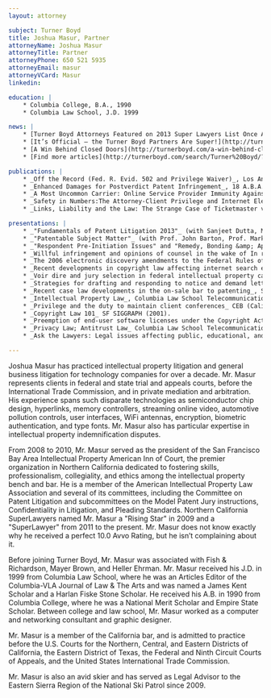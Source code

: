 ```yaml
---
layout: attorney

subject: Turner Boyd
title: Joshua Masur, Partner
attorneyName: Joshua Masur
attorneyTitle: Partner
attorneyPhone: 650 521 5935
attorneyEmail: masur
attorneyVCard: Masur
linkedin: 

education: |
	* Columbia College, B.A., 1990
	* Columbia Law School, J.D. 1999

news: |
	* [Turner Boyd Attorneys Featured on 2013 Super Lawyers List Once Again!](http://turnerboyd.com/turner-boyd-attorneys-featured-on-2013-super-lawyers-list-once-again/)
	* [It’s Official — the Turner Boyd Partners Are Super!](http://turnerboyd.com/it%e2%80%99s-official-%e2%80%94-the-turner-boyd-partners-are-super-lawyers/)
	* [A Win Behind Closed Doors](http://turnerboyd.com/a-win-behind-closed-doors/)
	* [Find more articles](http://turnerboyd.com/search/Turner%20Boyd/?s=masur&cat=9) about Joshua Masur

publications: |
	* _Off the Record (Fed. R. Evid. 502 and Privilege Waiver)_, Los Angeles Daily J. (December 4, 2008), (with Matthew L. Levine and William B. Mateja)
	* _Enhanced Damages for Postverdict Patent Infringement_, 18 A.B.A. Intel. Prop. Lit. 4 (2007), (with Ian N. Feinberg)
	* _A Most Uncommon Carrier: Online Service Provider Immunity Against Defamation Claims in Blumenthal v. Drudge_, 40 Jurimetrics J. 217 (2000).
	* _Safety in Numbers:The Attorney-Client Privilege and Internet Electronic Mail_, 14 Berkeley Tech. L.J. 1117 (1999).
	* _Links, Liability and the Law: The Strange Case of Ticketmaster v. Microsoft_, 23 Colum.- VLA J.L. &amp; Arts 405 (1999).

presentations: |
	* _"Fundamentals of Patent Litigation 2013"_ (with Sanjeet Dutta, Madison C. Jellins and Joseph P. Lavelle) Practising Law Institute (2013).
	* _"Patentable Subject Matter"_ (with Prof. John Barton, Prof. Mark Lemley, Prof. Oskar Liivak, and Michelle Rhyu), Stanford Law School Conference on Intellectual Property Law and the * Biosciences (2009).
	* _"Respondent Pre-Initiation Issues" and "Remedy, Bonding &amp; Appeal,"_ Fish &amp; Richardson ITC BootCamp, Washington DC and Silicon Valley CA (2009).
	* _Willful infringement and opinions of counsel in the wake of In re Seagate_, San Francisco Bay Area Intellectual Property Inn of Court (2007).
	* _The 2006 electronic discovery amendments to the Federal Rules of Civil Procedure_, San Francisco Bay Area Intellectual Property Inn of Court (2006).
	* _Recent developments in copyright law affecting internet search engines_, San Francisco Bay Area Intellectual Property Inn of Court (2006).
	* _Voir dire and jury selection in federal intellectual property cases_, San Francisco Bay Area Intellectual Property Inn of Court (2005).
	* _Strategies for drafting and responding to notice and demand letters alleging patent infringement_, San Francisco Bay Area Intellectual Property Inn of Court (2003).
	* _Recent case law developments in the on-sale bar to patenting_, San Francisco Bay Area Intellectual Property Inn of Court (2002).
	* _Intellectual Property Law_, Columbia Law School Telecommunications Law Course (2000, 2001).
	* _Privilege and the duty to maintain client conferences_ CEB (California State Bar) (2001).
	* _Copyright Law 101_ SF SIGGRAPH (2001).
	* _Preemption of end-user software licenses under the Copyright Act_ Heller Ehrman (2000).
	* _Privacy Law; Antitrust Law_ Columbia Law School Telecommunications Law Course (1999).
	* _Ask the Lawyers: Legal issues affecting public, educational, and governmental cable channelsWestern Alliance for Community Media annual conference (1999).

---
```

Joshua Masur has practiced intellectual property litigation and general business litigation for technology companies for over a decade. Mr. Masur represents clients in federal and state trial and appeals courts, before the International Trade Commission, and in private mediation and arbitration. His experience spans such disparate technologies as semiconductor chip design, hyperlinks, memory controllers, streaming online video, automotive pollution controls, user interfaces, WiFi antennas, encryption, biometric authentication, and type fonts. Mr. Masur also has particular expertise in intellectual property indemnification disputes.

From 2008 to 2010, Mr. Masur served as the president of the San Francisco Bay Area Intellectual Property American Inn of Court, the premier organization in Northern California dedicated to fostering skills, professionalism, collegiality, and ethics among the intellectual property bench and bar. He is a member of the American Intellectual Property Law Association and several of its committees, including the Committee on Patent Litigation and subcommittees on the Model Patent Jury instructions, Confidentiality in Litigation, and Pleading Standards. Northern California SuperLawyers named Mr. Masur a "Rising Star" in 2009 and a "SuperLawyer" from 2011 to the present. Mr. Masur does not know exactly why he received a perfect 10.0 Avvo Rating, but he isn&#8217;t complaining about it.

Before joining Turner Boyd, Mr. Masur was associated with Fish &amp; Richardson, Mayer Brown, and Heller Ehrman. Mr. Masur received his J.D. in 1999 from Columbia Law School, where he was an Articles Editor of the Columbia-VLA Journal of Law &amp; The Arts and was named a James Kent Scholar and a Harlan Fiske Stone Scholar. He received his A.B. in 1990 from Columbia College, where he was a National Merit Scholar and Empire State Scholar. Between college and law school, Mr. Masur worked as a computer and networking consultant and graphic designer.

Mr. Masur is a member of the California bar, and is admitted to practice before the U.S. Courts for the Northern, Central, and Eastern Districts of California, the Eastern District of Texas, the Federal and Ninth Circuit Courts of Appeals, and the United States International Trade Commission.

Mr. Masur is also an avid skier and has served as Legal Advisor to the Eastern Sierra Region of the National Ski Patrol since 2009.

